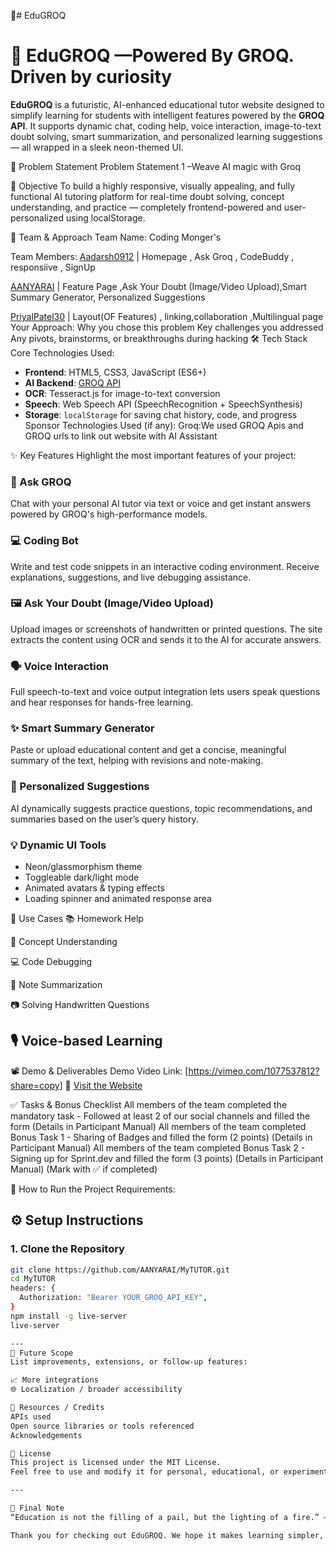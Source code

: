 🚀# EduGROQ
# 🌟 EduGROQ —Powered By GROQ. Driven by curiosity 

**EduGROQ** is a futuristic, AI-enhanced educational tutor website designed to simplify learning for students with intelligent features powered by the **GROQ API**. It supports dynamic chat, coding help, voice interaction, image-to-text doubt solving, smart summarization, and personalized learning suggestions — all wrapped in a sleek neon-themed UI.

📌 Problem Statement
Problem Statement 1 –Weave AI magic with Groq

🎯 Objective
To build a highly responsive, visually appealing, and fully functional AI tutoring platform for real-time doubt solving, concept understanding, and practice — completely frontend-powered and user-personalized using localStorage.

🧠 Team & Approach
Team Name:
Coding Monger's

Team Members:
[Aadarsh0912](https://github.com/Aadarsh0912) | Homepage  , Ask Groq , CodeBuddy , responsiive , SignUp 

[AANYARAI](https://github.com/AANYARAI)  | Feature Page ,Ask Your Doubt (Image/Video Upload),Smart Summary Generator, Personalized Suggestions

[PriyalPatel30](https://github.com/PriyalPatel30) | Layout(OF Features) , linking,collaboration ,Multilingual page
Your Approach:
Why you chose this problem
Key challenges you addressed
Any pivots, brainstorms, or breakthroughs during hacking
🛠️ Tech Stack
Core Technologies Used:
- **Frontend**: HTML5, CSS3, JavaScript (ES6+)
- **AI Backend**: [GROQ API](https://console.groq.com)
- **OCR**: Tesseract.js for image-to-text conversion
- **Speech**: Web Speech API (SpeechRecognition + SpeechSynthesis)
- **Storage**: `localStorage` for saving chat history, code, and progress
Sponsor Technologies Used (if any):
 Groq:We used GROQ Apis and GROQ urls to link out website with AI Assistant 

✨ Key Features
Highlight the most important features of your project:


### 🤖 Ask GROQ
Chat with your personal AI tutor via text or voice and get instant answers powered by GROQ's high-performance models.

### 💻 Coding Bot
Write and test code snippets in an interactive coding environment. Receive explanations, suggestions, and live debugging assistance.

### 🖼️ Ask Your Doubt (Image/Video Upload)
Upload images or screenshots of handwritten or printed questions. The site extracts the content using OCR and sends it to the AI for accurate answers.

### 🗣️ Voice Interaction
Full speech-to-text and voice output integration lets users speak questions and hear responses for hands-free learning.

### ✨ Smart Summary Generator
Paste or upload educational content and get a concise, meaningful summary of the text, helping with revisions and note-making.

### 🎯 Personalized Suggestions
AI dynamically suggests practice questions, topic recommendations, and summaries based on the user’s query history.

### 💡 Dynamic UI Tools
- Neon/glassmorphism theme
- Toggleable dark/light mode
- Animated avatars & typing effects
- Loading spinner and animated response area

🧪 Use Cases
📚 Homework Help

🧠 Concept Understanding

💻 Code Debugging

📝 Note Summarization

📷 Solving Handwritten Questions

🎙️ Voice-based Learning
---



📽️ Demo & Deliverables
Demo Video Link: [https://vimeo.com/1077537812?share=copy]
🔗 [Visit the Website](https://edu-groq.vercel.app) 

✅ Tasks & Bonus Checklist
 All members of the team completed the mandatory task - Followed at least 2 of our social channels and filled the form (Details in Participant Manual)
 All members of the team completed Bonus Task 1 - Sharing of Badges and filled the form (2 points) (Details in Participant Manual)
 All members of the team completed Bonus Task 2 - Signing up for Sprint.dev and filled the form (3 points) (Details in Participant Manual)
(Mark with ✅ if completed)

🧪 How to Run the Project
Requirements:
## ⚙️ Setup Instructions

### 1. Clone the Repository

```bash
git clone https://github.com/AANYARAI/MyTUTOR.git
cd MyTUTOR
headers: {
  Authorization: "Bearer YOUR_GROQ_API_KEY",
}
npm install -g live-server
live-server

---
🧬 Future Scope
List improvements, extensions, or follow-up features:

📈 More integrations
🌐 Localization / broader accessibility

📎 Resources / Credits
APIs used
Open source libraries or tools referenced
Acknowledgements

📄 License
This project is licensed under the MIT License.
Feel free to use and modify it for personal, educational, or experimental projects.

---

💬 Final Note
“Education is not the filling of a pail, but the lighting of a fire.” — William Butler Yeats

Thank you for checking out EduGROQ. We hope it makes learning simpler, faster, and more fun for everyone! 🚀
